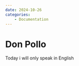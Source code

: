 ```yaml
---
date: 2024-10-26
categories:
    - Documentation
---
```


# Don Pollo

Today i will only speak in English